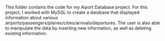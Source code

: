 This folder contains the code for my Aiport Database project. For this project, I worked with MySQL to create a database that 
displayed information about various airports/passengers/planes/cities/arrivals/departures. The user is also able to manipulate the
data by inserting new information, as well as deleting existing information.
